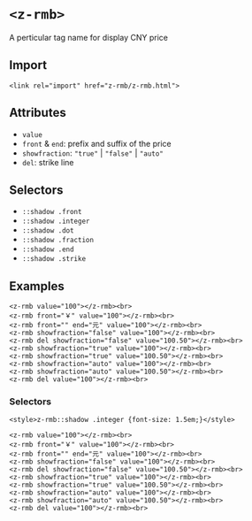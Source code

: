 # `<z-rmb>`

A perticular tag name for display CNY price

## Import

```
<link rel="import" href="z-rmb/z-rmb.html">
```

## Attributes

- `value`
- `front` & `end`: prefix and suffix of the price
- `showfraction`: `"true"` | `"false"` | `"auto"`
- `del`: strike line

## Selectors

- `::shadow .front`
- `::shadow .integer`
- `::shadow .dot`
- `::shadow .fraction`
- `::shadow .end`
- `::shadow .strike`

## Examples

```
<z-rmb value="100"></z-rmb><br>
<z-rmb front="￥" value="100"></z-rmb><br>
<z-rmb front="" end="元" value="100"></z-rmb><br>
<z-rmb showfraction="false" value="100"></z-rmb><br>
<z-rmb del showfraction="false" value="100.50"></z-rmb><br>
<z-rmb showfraction="true" value="100"></z-rmb><br>
<z-rmb showfraction="true" value="100.50"></z-rmb><br>
<z-rmb showfraction="auto" value="100"></z-rmb><br>
<z-rmb showfraction="auto" value="100.50"></z-rmb><br>
<z-rmb del value="100"></z-rmb><br>
```

### Selectors

```
<style>z-rmb::shadow .integer {font-size: 1.5em;}</style>

<z-rmb value="100"></z-rmb><br>
<z-rmb front="￥" value="100"></z-rmb><br>
<z-rmb front="" end="元" value="100"></z-rmb><br>
<z-rmb showfraction="false" value="100"></z-rmb><br>
<z-rmb del showfraction="false" value="100.50"></z-rmb><br>
<z-rmb showfraction="true" value="100"></z-rmb><br>
<z-rmb showfraction="true" value="100.50"></z-rmb><br>
<z-rmb showfraction="auto" value="100"></z-rmb><br>
<z-rmb showfraction="auto" value="100.50"></z-rmb><br>
<z-rmb del value="100"></z-rmb><br>
```
